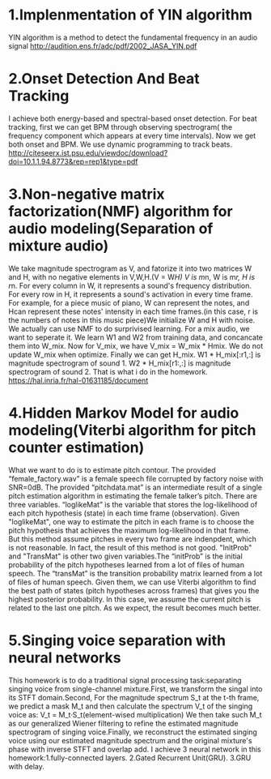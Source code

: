 # 1.Implenmentation of YIN algorithm
YIN algorithm is a method to detect the fundamental frequency in an audio signal
http://audition.ens.fr/adc/pdf/2002_JASA_YIN.pdf
# 2.Onset Detection And Beat Tracking
I achieve both energy-based and spectral-based onset detection.
For beat tracking, first we can get BPM through observing spectrogram( the frequency component which appears at every time intervals).
Now we get both onset and BPM. We use dynamic programming to track beats.
http://citeseerx.ist.psu.edu/viewdoc/download?doi=10.1.1.94.8773&rep=rep1&type=pdf
# 3.Non-negative matrix factorization(NMF) algorithm for audio modeling(Separation of mixture audio)
We take magnitude spectrogram as V, and fatorize it into two matrices W and H, with no negative elements in V,W,H.(V = W*H)
V is m*n, W is m*r, H is r*n. For every column in W, it represents a sound's frequency distribution. For every row in H, it represents a sound's activation in every time frame. For example, for a piece music of piano, W can represent the notes, and Hcan represent these notes' intensity in each time frames.(in this case, r is the numbers of notes in this music piece)We initialize W and H with noise.
We actually can use NMF to do surprivised learning. For a mix audio, we want to seperate it. We learn W1 and W2 from training data, and concancate them into W_mix. 
Now for V_mix, we have V_mix = W_mix * Hmix. 
We do not update W_mix when optimize.
Finally we can get H_mix. 
W1 * H_mix[:r1,:] is magnitude spectrogram of sound 1. 
W2 * H_mix[r1:,:] is magnitude spectrogram of sound 2.
That is what i do in the homework.
https://hal.inria.fr/hal-01631185/document
# 4.Hidden Markov Model for audio modeling(Viterbi algorithm for pitch counter estimation)
What we want to do is to estimate pitch contour.
The provided “female_factory.wav” is a female speech file corrupted by factory noise with SNR=0dB. 
The provided “pitchdata.mat” is an intermediate result of a single pitch estimation algorithm in estimating the female talker’s pitch. 
There are three variables.
“loglikeMat” is the variable that stores the log-likelihood of each pitch hypothesis (state) in each time frame (observation). Given "loglikeMat", one way to estimate the pitch in each frame is to choose the pitch hypothesis that achieves the maximum log-likelihood in that frame. But this method assume pitches in every two frame are indenpdent, which is not reasonable. In fact, the result of this method is not good.
"InitProb" and "TransMat" is other two given variables.The “initProb” is the initial probability of the pitch hypotheses learned from a lot of files of human speech. The “transMat” is the transition probability matrix learned from a lot of files of human speech. Given them, 
we can use Viterbi algorithm to find the best path of states (pitch hypotheses across frames) that gives you the highest posterior probability. In this case, we assume the current pitch is related to the last one pitch. As we expect, the result becomes much better.
# 5.Singing voice separation with neural networks
This homework is to do a traditional signal processing task:separating singing voice from single-channel mixture.First, we transform the singal into its STFT domain.Second, For the magnitude spectrum S_t at the t-th frame, we predict a mask M_t and then calculate the spectrum V_t of the singing voice as:
V_t = M_t·S_t(element-wised multiplication)
We then take such M_t as our generalized Wiener filtering to refine the estimated magnitude spectrogram of singing voice.Finally, we reconstruct the estimated singing voice using our estimated magnitude spectrum and the original mixture's phase with inverse STFT and overlap add. 
I achieve 3 neural network in this homework:1.fully-connected layers. 2.Gated Recurrent Unit(GRU). 3.GRU with delay.


